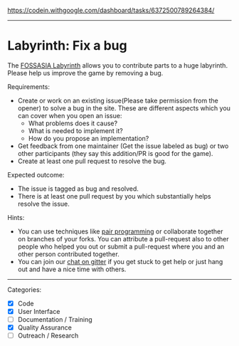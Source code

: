 https://codein.withgoogle.com/dashboard/tasks/6372500789264384/

---

# Labyrinth: Fix a bug

The [FOSSASIA Labyrinth](https://github.com/fossasia/labyrinth/) allows you to contribute parts to a huge labyrinth.
Please help us improve the game by removing a bug.

Requirements:
- Create or work on an  existing issue(Please take permission from the opener) to solve a bug in the site.
  These are different aspects which you can cover when you open an issue:
  - What problems does it cause?
  - What is needed to implement it?
  - How do you propose an implementation?
- Get feedback from one maintainer (Get the issue labeled as bug)
  or two other participants (they say this addition/PR is good for the game).
- Create at least one pull request to resolve the bug. 

Expected outcome:
- The issue is tagged as bug and resolved.
- There is at least one pull request by you which substantially helps resolve the issue.

Hints:
- You can use techniques like [pair programming](https://www.youtube.com/watch?v=vgkahOzFH2Q) or collaborate together on branches of your forks. You can attribute a pull-request also to other people who helped you out or submit a pull-request where you and an other person contributed together.
- You can join our [chat on gitter](https://gitter.im/fossasia/labyrinth) if you get stuck to get help or just hang out and have a nice time with others.

---

Categories:
- [X] Code
- [X] User Interface
- [ ] Documentation / Training
- [X] Quality Assurance
- [ ] Outreach / Research
